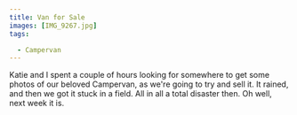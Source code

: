 ```yaml
---
title: Van for Sale
images: [IMG_9267.jpg]
tags:

  - Campervan
---
```

Katie and I spent a couple of hours looking for somewhere to get some photos of our beloved Campervan, as we're going to try and sell it. It rained, and then we got it stuck in a field. All in all a total disaster then. Oh well, next week it is. 